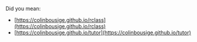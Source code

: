 Did you mean:

- [https://colinbousige.github.io/rclass](https://colinbousige.github.io/rclass)
- [https://colinbousige.github.io/tutor](https://colinbousige.github.io/tutor)
